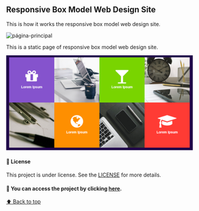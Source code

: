 ## Responsive Box Model Web Design Site
This is how it works the responsive box model web design site.

<img src="/ScreenProject.gif" alt="página-principal">


This is a static page of responsive box model web design site.

<img src="/Folder.png" alt="página-principal">


#### 📝 License

This project is under license. See the [LICENSE](LICENSE.md) for more details.

#### 📁 You can access the project by clicking [here](https://sergioluiscardoso.github.io/responsive-box-model-web-design-site/).

[⬆ Back to top](#responsive-box-model-web-design-site)<br>

